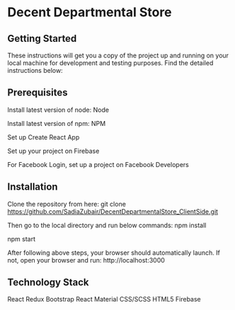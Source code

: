 # Decent Departmental Store


## Getting Started

These instructions will get you a copy of the project up and running on your local machine for development and testing purposes. Find the detailed instructions below:

## Prerequisites

Install latest version of node: Node

Install latest version of npm: NPM

Set up Create React App

Set up your project on Firebase

For Facebook Login, set up a project on Facebook Developers

## Installation

Clone the repository from here:
git clone https://github.com/SadiaZubair/DecentDepartmentalStore_ClientSide.git

Then go to the local directory and run below commands:
npm install

npm start

After following above steps, your browser should automatically launch. If not, open your browser and run:
http://localhost:3000

## Technology Stack

React
Redux
Bootstrap
React Material
CSS/SCSS
HTML5
Firebase

